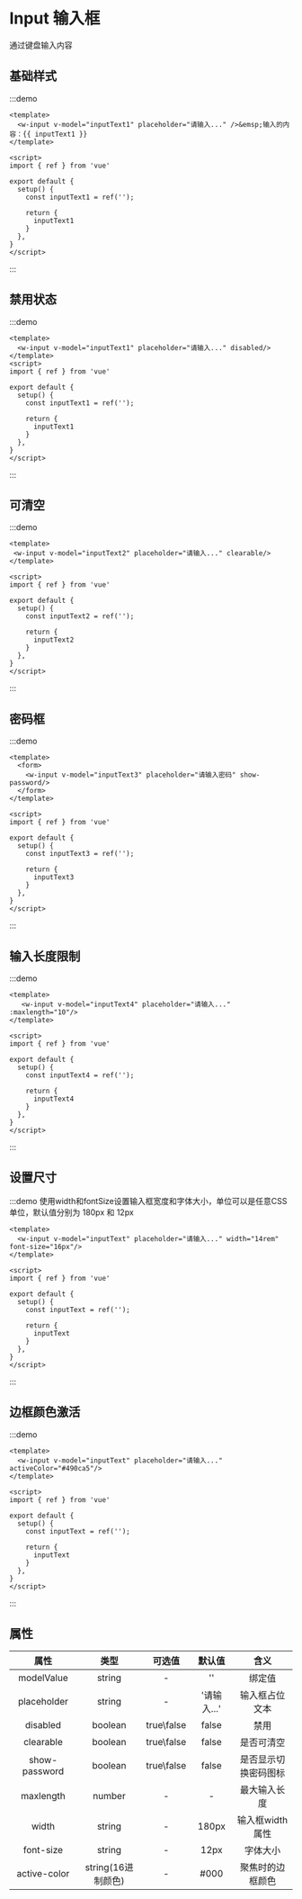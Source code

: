# Input 输入框



   通过键盘输入内容
## 基础样式
:::demo 
```vue
<template>
  <w-input v-model="inputText1" placeholder="请输入..." />&emsp;输入的内容：{{ inputText1 }}
</template>

<script>
import { ref } from 'vue'

export default {
  setup() {
    const inputText1 = ref('');

    return {
      inputText1
    }
  },
}
</script>
```
:::

## 禁用状态
:::demo 
```vue
<template>
  <w-input v-model="inputText1" placeholder="请输入..." disabled/>
</template>
<script>
import { ref } from 'vue'

export default {
  setup() {
    const inputText1 = ref('');

    return {
      inputText1
    }
  },
}
</script>
```
:::

## 可清空
:::demo 
```vue
<template>
 <w-input v-model="inputText2" placeholder="请输入..." clearable/>
</template>

<script>
import { ref } from 'vue'

export default {
  setup() {
    const inputText2 = ref('');

    return {
      inputText2
    }
  },
}
</script>
```
:::

## 密码框
:::demo 
```vue
<template>
  <form>
    <w-input v-model="inputText3" placeholder="请输入密码" show-password/>
  </form>
</template>

<script>
import { ref } from 'vue'

export default {
  setup() {
    const inputText3 = ref('');

    return {
      inputText3
    }
  },
}
</script>

```
:::

## 输入长度限制
:::demo 
```vue
<template>
   <w-input v-model="inputText4" placeholder="请输入..." :maxlength="10"/>
</template>

<script>
import { ref } from 'vue'

export default {
  setup() {
    const inputText4 = ref('');

    return {
      inputText4
    }
  },
}
</script>

```
:::
## 设置尺寸
:::demo 使用width和fontSize设置输入框宽度和字体大小，单位可以是任意CSS单位，默认值分别为 180px 和 12px
```vue
<template>
  <w-input v-model="inputText" placeholder="请输入..." width="14rem" font-size="16px"/>
</template>

<script>
import { ref } from 'vue'

export default {
  setup() {
    const inputText = ref('');

    return {
      inputText
    }
  },
}
</script>

```
:::

## 边框颜色激活
:::demo 
```vue
<template>
  <w-input v-model="inputText" placeholder="请输入..." activeColor="#490ca5"/>
</template>

<script>
import { ref } from 'vue'

export default {
  setup() {
    const inputText = ref('');

    return {
      inputText
    }
  },
}
</script>

```
:::

## 属性
| 属性 | 类型| 可选值 | 默认值 | 含义 | 
| :-: | :-: | :-: | :-: | :-: | 
|modelValue|string|- | '' | 绑定值 | 
|placeholder|string|-| '请输入...' | 输入框占位文本 |
|disabled|boolean|true\false|false |禁用|
|clearable|boolean|true\false|false | 是否可清空 |
|show-password|boolean|true\false|false|是否显示切换密码图标|
|maxlength|number| - | - | 最大输入长度 |
|width|string| - | 180px | 输入框width属性 |
|font-size|string| - | 12px | 字体大小 |
|active-color|string(16进制颜色)| - | #000 | 聚焦时的边框颜色 |



